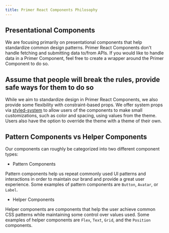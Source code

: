 ```yaml
---
title: Primer React Components Philosophy
---
```


## Presentational Components
 We are focusing primarily on presentational components that help standardize common design patterns. Primer React Components don't handle fetching and submitting data to/from APIs. If you would like to handle data in a Primer Component, feel free to create a wrapper around the Primer Component to do so.

## Assume that people will break the rules, provide safe ways for them to do so
While we aim to standardize design in Primer React Components, we also provide some flexibility with constraint-based props. We offer system props via [styled-system](https://github.com/styled-system/styled-system) to allow users of the components to make small customizations, such as color and spacing, using values from the theme. Users also have the option to override the theme with a theme of their own.


## Pattern Components vs Helper Components

Our components can roughly be categorized into two different component types:


- Pattern Components

Pattern components help us repeat commonly used UI patterns and interactions in order to maintain our brand and provide a great user experience. Some examples of pattern components are `Button`, `Avatar`, or `Label`.

- Helper Components

Helper components are components that help the user achieve common CSS patterns while maintaining some control over values used. Some examples of helper components are `Flex`, `Text`, `Grid`, and the `Position` components.
